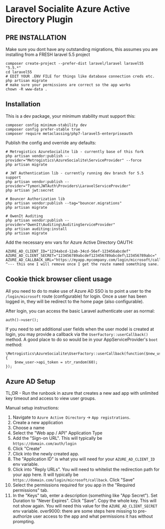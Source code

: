 # Laravel Socialite Azure Active Directory Plugin

## PRE INSTALLATION

Make sure you dont have any outstanding migrations, this assumes you are installing from a FRESH laravel 5.5 project
```
composer create-project --prefer-dist laravel/laravel laravel55 "5.5.*"
cd laravel55
# EDIT YOUR .ENV FILE for things like database connection creds etc.
php artisan migrate
# make sure your permissions are correct so the app works
chown -R www-data .

```

## Installation

This is a dev package, your minimum stability must support this:
```
composer config minimum-stability dev
composer config prefer-stable true
composer require metaclassing/php7-laravel5-enterpriseauth
```

Publish the config and override any defaults:

```
# Metrogistics AzureSocialite lib - currently base of this fork
php artisan vendor:publish --provider="Metrogistics\AzureSocialite\ServiceProvider" --force
php artisan migrate

# JWT Authentication lib - currently running dev branch for 5.5 support
php artisan vendor:publish --provider="Tymon\JWTAuth\Providers\LaravelServiceProvider"
php artisan jwt:secret

# Bouncer Authorization lib
php artisan vendor:publish --tag="bouncer.migrations"
php artisan migrate

# OwenIt Auditing
php artisan vendor:publish --provider="OwenIt\Auditing\AuditingServiceProvider"
php artisan auditing:install
php artisan migrate
```

Add the necessary env vars for Azure Active Directory OAUTH:

```
AZURE_AD_CLIENT_ID="1234abcd-12ab-34cd-56ef-123456abcdef"
AZURE_AD_CLIENT_SECRET="123456789abcdef123456789abcdef\123456789abc="
AZURE_AD_CALLBACK_URL="https://myapp.mycompany.com/login/microsoft/callback"
^--- this one I will remove once I get the route named something sane.
```




## Cookie thick browser client usage

All you need to do to make use of Azure AD SSO is to point a user to the `/login/microsoft` route (configurable) for login. Once a user has been logged in, they will be redirect to the home page (also configurable).

After login, you can access the basic Laravel authenticate user as normal:

```
auth()->user();
```

If you need to set additional user fields when the user model is created at login, you may provide a callback via the `UserFactory::userCallback()` method. A good place to do so would be in your AppServiceProvider's `boot` method:

```
\Metrogistics\AzureSocialite\UserFactory::userCallback(function($new_user){
	$new_user->api_token = str_random(60);
});
```

## Azure AD Setup

TL;DR - Run the runbook in azure that creates a new aad app with unlimited key timeout and access to view user groups.

Manual setup instructions:

1. Navigate to `Azure Active Directory` -> `App registrations`.
2. Create a new application
  1. Choose a name
  2. Select the "Web app / API" Application Type
  3. Add the "Sign-on URL". This will typically be `https://domain.com/auth/login`
  4. Click "Create"
3. Click into the newly created app.
4. The "Application ID" is what you will need for your `AZURE_AD_CLIENT_ID` env variable.
5. Click into "Reply URLs". You will need to whitelist the redirection path for your app here. It will typically be `https://domain.com/login/microsoft/callback`. Click "Save"
6. Select the permissions required for you app in the "Required permissions" tab.
8. In the "Keys" tab, enter a description (something like "App Secret"). Set Duration to "Never Expires". Click "Save". Copy the whole key. This will not show again. You will need this value for the `AZURE_AD_CLIENT_SECRET` env variable.
over9000: there are some steps here missing to pre-authorize user access to the app and what permissions it has without prompting.
